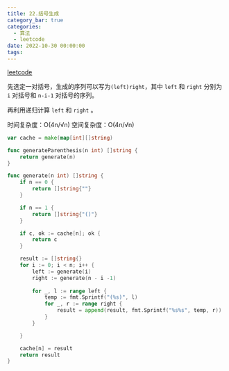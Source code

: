 ```yaml
---
title: 22.括号生成
category_bar: true
categories:
  - 算法
  - leetcode
date: 2022-10-30 00:00:00
tags:
---
```


[leetcode](https://leetcode.cn/problems/generate-parentheses/submissions/)

先选定一对括号，生成的序列可以写为`(left)right`，其中 `left` 和 `right` 分别为 `i` 对括号和 `n-i-1` 对括号的序列。

再利用递归计算 `left` 和 `right` 。

时间复杂度：O(4n/√n)
空间复杂度：O(4n/√n)
<!-- more -->
```Go
var cache = make(map[int][]string)

func generateParenthesis(n int) []string {
    return generate(n)
}

func generate(n int) []string {
    if n == 0 {
        return []string{""}
    }

    if n == 1 {
        return []string{"()"}
    }

    if c, ok := cache[n]; ok {
        return c
    }

    result := []string{}
    for i := 0; i < n; i++ {
        left := generate(i)
        right := generate(n - i -1)
        
        for _, l := range left {
            temp := fmt.Sprintf("(%s)", l)
            for _, r := range right {
                result = append(result, fmt.Sprintf("%s%s", temp, r))
            }
        }

    }

    cache[n] = result
    return result
}
```
